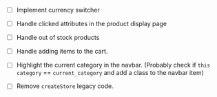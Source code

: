 - [ ] Implement currency switcher
- [ ] Handle clicked attributes in the product display page
- [ ] Handle out of stock products
- [ ] Handle adding items to the cart.
- [ ] Highlight the current category in the navbar. (Probably check if `this category` == `current_category` and add a class to the navbar item)

- [ ] Remove `createStore` legacy code.